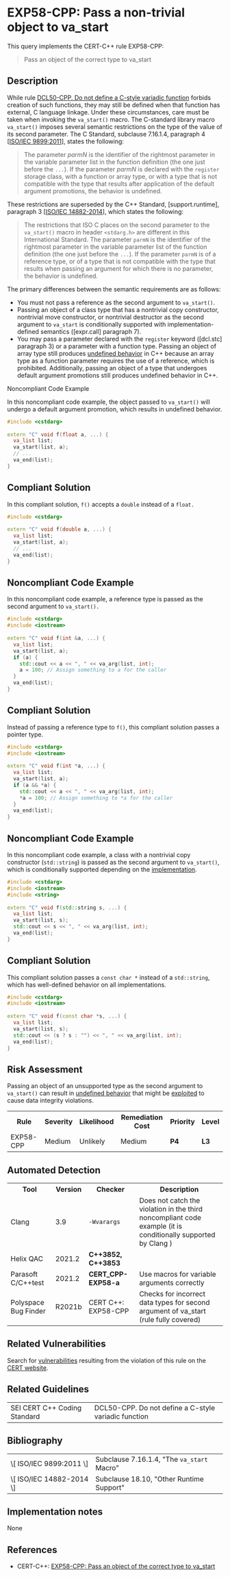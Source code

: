 # EXP58-CPP: Pass a non-trivial object to va_start

This query implements the CERT-C++ rule EXP58-CPP:

> Pass an object of the correct type to va_start


## Description

While rule [DCL50-CPP. Do not define a C-style variadic function](https://wiki.sei.cmu.edu/confluence/display/cplusplus/DCL50-CPP.+Do+not+define+a+C-style+variadic+function) forbids creation of such functions, they may still be defined when that function has external, C language linkage. Under these circumstances, care must be taken when invoking the `va_start()` macro. The C-standard library macro `va_start()` imposes several semantic restrictions on the type of the value of its second parameter. The C Standard, subclause 7.16.1.4, paragraph 4 \[[ISO/IEC 9899:2011](https://wiki.sei.cmu.edu/confluence/display/cplusplus/AA.+Bibliography#AA.Bibliography-ISO-IEC9899-2011)\], states the following:

> The parameter *parmN* is the identifier of the rightmost parameter in the variable parameter list in the function definition (the one just before the `...`). If the parameter *parmN* is declared with the `register` storage class, with a function or array type, or with a type that is not compatible with the type that results after application of the default argument promotions, the behavior is undefined.


These restrictions are superseded by the C++ Standard, \[support.runtime\], paragraph 3 \[[ISO/IEC 14882-2014](https://wiki.sei.cmu.edu/confluence/display/cplusplus/AA.+Bibliography#AA.Bibliography-ISO%2FIEC14882-2014)\], which states the following:

> The restrictions that ISO C places on the second parameter to the `va_start()` macro in header `<stdarg.h>` are different in this International Standard. The parameter `parmN` is the identifier of the rightmost parameter in the variable parameter list of the function definition (the one just before the `...`). If the parameter `parmN` is of a reference type, or of a type that is not compatible with the type that results when passing an argument for which there is no parameter, the behavior is undefined.


The primary differences between the semantic requirements are as follows:

* You must not pass a reference as the second argument to `va_start()`.
* Passing an object of a class type that has a nontrivial copy constructor, nontrivial move constructor, or nontrivial destructor as the second argument to `va_start` is conditionally supported with implementation-defined semantics (\[expr.call\] paragraph 7).
* You may pass a parameter declared with the `register` keyword (\[dcl.stc\] paragraph 3) or a parameter with a function type.
Passing an object of array type still produces [undefined behavior](https://wiki.sei.cmu.edu/confluence/display/cplusplus/BB.+Definitions#BB.Definitions-undefinedbehavior) in C++ because an array type as a function parameter requires the use of a reference, which is prohibited. Additionally, passing an object of a type that undergoes default argument promotions still produces undefined behavior in C++.

Noncompliant Code Example

In this noncompliant code example, the object passed to `va_start()` will undergo a default argument promotion, which results in undefined behavior.

```cpp
#include <cstdarg>
 
extern "C" void f(float a, ...) {
  va_list list;
  va_start(list, a);
  // ...
  va_end(list);
}
```

## Compliant Solution

In this compliant solution, `f()` accepts a `double` instead of a `float.`

```cpp
#include <cstdarg>
 
extern "C" void f(double a, ...) {
  va_list list;
  va_start(list, a);
  // ...
  va_end(list);
}

```

## Noncompliant Code Example

In this noncompliant code example, a reference type is passed as the second argument to `va_start().`

```cpp
#include <cstdarg>
#include <iostream>
 
extern "C" void f(int &a, ...) {
  va_list list;
  va_start(list, a);
  if (a) {
    std::cout << a << ", " << va_arg(list, int);
    a = 100; // Assign something to a for the caller
  }
  va_end(list);
}
```

## Compliant Solution

Instead of passing a reference type to `f()`, this compliant solution passes a pointer type.

```cpp
#include <cstdarg>
#include <iostream>
 
extern "C" void f(int *a, ...) {
  va_list list;
  va_start(list, a);
  if (a && *a) {
    std::cout << a << ", " << va_arg(list, int);
    *a = 100; // Assign something to *a for the caller
  }
  va_end(list);
}

```

## Noncompliant Code Example

In this noncompliant code example, a class with a nontrivial copy constructor (`std::string`) is passed as the second argument to `va_start()`, which is conditionally supported depending on the [implementation](https://wiki.sei.cmu.edu/confluence/display/cplusplus/BB.+Definitions#BB.Definitions-implementation).

```cpp
#include <cstdarg>
#include <iostream>
#include <string>
 
extern "C" void f(std::string s, ...) {
  va_list list;
  va_start(list, s);
  std::cout << s << ", " << va_arg(list, int);
  va_end(list);
}
```

## Compliant Solution

This compliant solution passes a `const char *` instead of a `std::string`, which has well-defined behavior on all implementations.

```cpp
#include <cstdarg>
#include <iostream>
 
extern "C" void f(const char *s, ...) {
  va_list list;
  va_start(list, s);
  std::cout << (s ? s : "") << ", " << va_arg(list, int);
  va_end(list);
}
```

## Risk Assessment

Passing an object of an unsupported type as the second argument to `va_start()` can result in [undefined behavior](https://wiki.sei.cmu.edu/confluence/display/cplusplus/BB.+Definitions#BB.Definitions-undefinedbehavior) that might be [exploited](https://wiki.sei.cmu.edu/confluence/display/cplusplus/BB.+Definitions#BB.Definitions-exploit) to cause data integrity violations.

<table> <tbody> <tr> <th> Rule </th> <th> Severity </th> <th> Likelihood </th> <th> Remediation Cost </th> <th> Priority </th> <th> Level </th> </tr> <tr> <td> EXP58-CPP </td> <td> Medium </td> <td> Unlikely </td> <td> Medium </td> <td> <strong>P4</strong> </td> <td> <strong>L3</strong> </td> </tr> </tbody> </table>


## Automated Detection

<table> <tbody> <tr> <th> Tool </th> <th> Version </th> <th> Checker </th> <th> Description </th> </tr> <tr> <td> <a> Clang </a> </td> <td> 3.9 </td> <td> <code>-Wvarargs</code> </td> <td> Does not catch the violation in the third noncompliant code example (it is conditionally supported by <a> Clang </a> ) </td> </tr> <tr> <td> <a> Helix QAC </a> </td> <td> 2021.2 </td> <td> <strong>C++3852, C++3853</strong> </td> <td> </td> </tr> <tr> <td> <a> Parasoft C/C++test </a> </td> <td> 2021.2 </td> <td> <strong>CERT_CPP-EXP58-a</strong> </td> <td> Use macros for variable arguments correctly </td> </tr> <tr> <td> <a> Polyspace Bug Finder </a> </td> <td> R2021b </td> <td> <a> CERT C++: EXP58-CPP </a> </td> <td> Checks for incorrect data types for second argument of va_start (rule fully covered) </td> </tr> </tbody> </table>


## Related Vulnerabilities

Search for [vulnerabilities](https://wiki.sei.cmu.edu/confluence/display/cplusplus/BB.+Definitions#BB.Definitions-vulnerability) resulting from the violation of this rule on the [CERT website](https://www.kb.cert.org/vulnotes/bymetric?searchview&query=FIELD+KEYWORDS+contains+EXP40-CPP).

## Related Guidelines

<table> <tbody> <tr> <td> <a> SEI CERT C++ Coding Standard </a> </td> <td> <a> DCL50-CPP. Do not define a C-style variadic function </a> </td> </tr> </tbody> </table>


## Bibliography

<table> <tbody> <tr> <td> \[ <a> ISO/IEC 9899:2011 </a> \] </td> <td> Subclause 7.16.1.4, "The <code>va_start</code> Macro" </td> </tr> <tr> <td> \[ <a> ISO/IEC 14882-2014 </a> \] </td> <td> Subclause 18.10, "Other Runtime Support" </td> </tr> </tbody> </table>


## Implementation notes

None

## References

* CERT-C++: [EXP58-CPP: Pass an object of the correct type to va_start](https://wiki.sei.cmu.edu/confluence/pages/viewpage.action?pageId=88046682)
